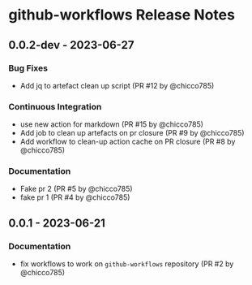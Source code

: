 # github-workflows Release Notes

## 0.0.2-dev - 2023-06-27

### Bug Fixes

- Add jq to artefact clean up script (PR #12 by @chicco785)

### Continuous Integration

- use new action for markdown (PR #15 by @chicco785)
- Add job to clean up artefacts on pr closure (PR #9 by @chicco785)
- Add workflow to clean-up action cache on PR closure (PR #8 by @chicco785)

### Documentation

- Fake pr 2 (PR #5 by @chicco785)
- fake pr 1 (PR #4 by @chicco785)

## 0.0.1 - 2023-06-21

### Documentation

- fix workflows to work on `github-workflows` repository (PR #2 by
  @chicco785)
